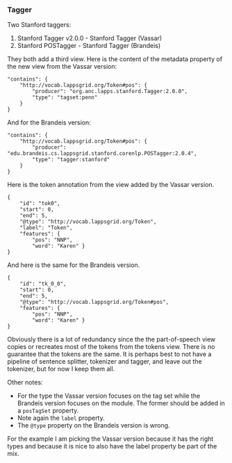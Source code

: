 

### Tagger

Two Stanford taggers:

1. Stanford Tagger v2.0.0 - Stanford Tagger (Vassar)
2. Stanford POSTagger - Stanford Tagger (Brandeis)

They both add a third view. Here is the content of the metadata property of the new view from the Vassar version:

```
"contains": {
    "http://vocab.lappsgrid.org/Token#pos": {
        "producer": "org.anc.lapps.stanford.Tagger:2.0.0",
        "type": "tagset:penn"
    }
}
```

And for the Brandeis version:

```
"contains": {
    "http://vocab.lappsgrid.org/Token#pos": {
        "producer": "edu.brandeis.cs.lappsgrid.stanford.corenlp.POSTagger:2.0.4",
        "type": "tagger:stanford"
    }
}
```

Here is the token annotation from the view added by the Vassar version.

```
{
    "id": "tok0",
    "start": 0,
    "end": 5,
    "@type": "http://vocab.lappsgrid.org/Token",
    "label": "Token",
    "features": {
        "pos": "NNP",
        "word": "Karen" }
}
```

And here is the same for the Brandeis version.

```
{
    "id": "tk_0_0",
    "start": 0,
    "end": 5,
    "@type": "http://vocab.lappsgrid.org/Token#pos",
    "features": {
        "pos": "NNP",
        "word": "Karen" }
}
```

Obviously there is a lot of redundancy since the the part-of-speech view copies or recreates most of the tokens from the tokens view. There is no guarantee that the tokens are the same. It is perhaps best to not have a pipeline of sentence splitter, tokenizer and tagger, and leave out the tokenizer, but for now I keep them all.

Other notes:

- For the type the Vassar version focuses on the tag set while the Brandeis version focuses on the module. The former should be added in a `posTagSet` property.
- Note again the `label` property.
- The `@type` property on the Brandeis version is wrong.

For the example I am picking the Vassar version because it has the right types and because it is nice to also have the label property be part of the mix.
